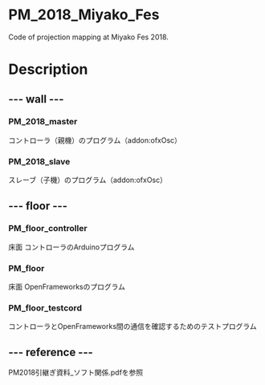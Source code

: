 # PM_2018_Miyako_Fes
 Code of projection mapping at Miyako Fes 2018.

# Description

## --- wall ---

### PM_2018_master
 コントローラ（親機）のプログラム（addon:ofxOsc）

### PM_2018_slave
 スレーブ（子機）のプログラム（addon:ofxOsc）

## --- floor ---

### PM_floor_controller
 床面 コントローラのArduinoプログラム

### PM_floor
 床面 OpenFrameworksのプログラム

### PM_floor_testcord
 コントローラとOpenFrameworks間の通信を確認するためのテストプログラム
 
 ## --- reference ---
PM2018引継ぎ資料_ソフト関係.pdfを参照
